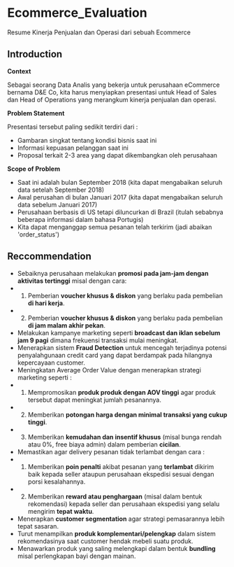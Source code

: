 # Ecommerce_Evaluation
Resume Kinerja Penjualan dan Operasi dari sebuah Ecommerce

## Introduction
**Context**

Sebagai seorang Data Analis yang bekerja untuk perusahaan eCommerce bernama D&E Co, kita harus menyiapkan presentasi untuk Head of Sales dan Head of Operations yang merangkum kinerja penjualan dan operasi.

**Problem Statement**

Presentasi tersebut paling sedikit terdiri dari :
- Gambaran singkat tentang kondisi bisnis saat ini
- Informasi kepuasan pelanggan saat ini
- Proposal terkait 2-3 area yang dapat dikembangkan oleh perusahaan

**Scope of Problem**
- Saat ini adalah bulan September 2018 (kita dapat mengabaikan seluruh data setelah September 2018)
- Awal perusahan di bulan Januari 2017 (kita dapat mengabaikan seluruh data sebelum Januari 2017)
- Perusahaan berbasis di US tetapi diluncurkan di Brazil (itulah sebabnya beberapa informasi dalam bahasa Portugis)
- Kita dapat menganggap semua pesanan telah terkirim (jadi abaikan 'order_status')

## Reccommendation

- Sebaiknya perusahaan melakukan **promosi pada jam-jam dengan aktivitas tertinggi** misal dengan cara:
- 1. Pemberian **voucher khusus & diskon** yang berlaku pada pembelian **di hari kerja**. 
- 2. Pemberian **voucher khusus & diskon** yang berlaku pada pembelian **di jam malam akhir pekan**.
- Melakukan kampanye marketing seperti **broadcast dan iklan sebelum jam 9 pagi** dimana frekuensi transaksi mulai meningkat.
- Menerapkan sistem **Fraud Detection** untuk mencegah terjadinya potensi penyalahgunaan credit card yang dapat berdampak pada hilangnya kepercayaan customer.
- Meningkatan Average Order Value dengan menerapkan strategi marketing seperti :
- 1. Mempromosikan **produk produk dengan AOV tinggi** agar produk tersebut dapat meningkat jumlah pesanannya.
- 2. Memberikan **potongan harga dengan minimal transaksi yang cukup tinggi**.
- 3. Memberikan **kemudahan dan insentif khusus** (misal bunga rendah atau 0%, free biaya admin) dalam pemberian **cicilan**.
- Memastikan agar delivery pesanan tidak terlambat dengan cara :
- 1. Memberikan **poin penalti** akibat pesanan yang **terlambat** dikirim baik kepada seller ataupun perusahaan ekspedisi sesuai dengan porsi kesalahannya.
- 2. Memberikan **reward atau penghargaan** (misal dalam bentuk rekomendasi) kepada seller dan perusahaan ekspedisi yang selalu mengirim **tepat waktu**.
- Menerapkan **customer segmentation** agar strategi pemasarannya lebih tepat sasaran.
- Turut menampilkan **produk komplementari/pelengkap** dalam sistem rekomendasinya saat customer hendak mebeli suatu produk.
- Menawarkan produk yang saling melengkapi dalam bentuk **bundling** misal perlengkapan bayi dengan mainan.
